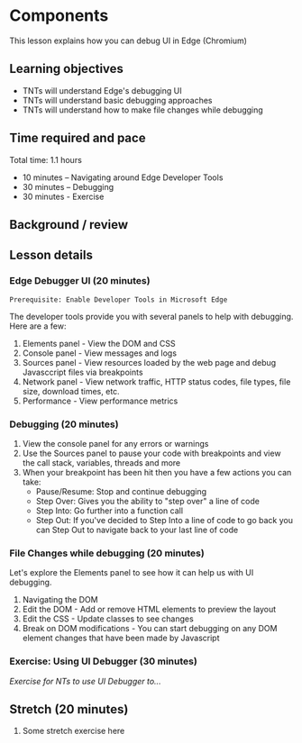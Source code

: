 # Components

This lesson explains how you can debug UI in Edge (Chromium)

## Learning objectives

* TNTs will understand Edge's debugging UI
* TNTs will understand basic debugging approaches
* TNTs will understand how to make file changes while debugging

## Time required and pace

Total time: 1.1 hours

* 10 minutes – Navigating around Edge Developer Tools
* 30 minutes – Debugging
* 30 minutes - Exercise

## Background / review

## Lesson details

### Edge Debugger UI (20 minutes)

    Prerequisite: Enable Developer Tools in Microsoft Edge 

The developer tools provide you with several panels to help with debugging. Here are a few:

1. Elements panel - View the DOM and CSS
2. Console panel - View messages and logs
3. Sources panel - View resources loaded by the web page and debug Javasccript files via breakpoints
4. Network panel - View network traffic, HTTP status codes, file types, file size, download times, etc.
5. Performance - View performance metrics

### Debugging (20 minutes)

1. View the console panel for any errors or warnings
2. Use the Sources panel to pause your code with breakpoints and view the call stack, variables, threads and more
3. When your breakpoint has been hit then you have a few actions you can take:
    * Pause/Resume: Stop and continue debugging
    * Step Over: Gives you the ability to "step over" a line of code
    * Step Into: Go further into a function call
    * Step Out: If you've decided to Step Into a line of code to go back you can Step Out to navigate back to your last line of code

### File Changes while debugging (20 minutes)

Let's explore the Elements panel to see how it can help us with UI debugging.

1. Navigating the DOM
2. Edit the DOM - Add or remove HTML elements to preview the layout
3. Edit the CSS - Update classes to see changes
4. Break on DOM modifications - You can start debugging on any DOM element changes that have been made by Javascript

### Exercise: Using UI Debugger (30 minutes)
*Exercise for NTs to use UI Debugger to...*

## Stretch (20 minutes)

  1. Some stretch exercise here
